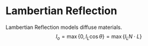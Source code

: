 # Lambertian Reflection

Lambertian Reflection models diffuse materials.
$$
I_o=\max\{0,I_L\cos\theta\}=\max\{I_L N\cdot L\}
$$